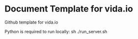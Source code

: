 Document Template for vida.io
=============

Github template for vida.io

Python is required to run locally: sh ./run_server.sh
